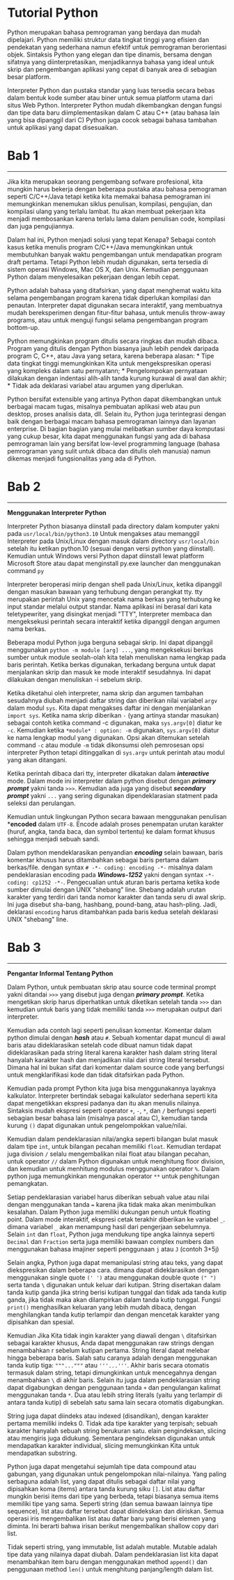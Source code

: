 # Tutorial Python

Python merupakan bahasa pemrograman yang berdaya dan mudah dipelajari. Python memiliki struktur data tingkat tinggi yang efisien dan pendekatan yang sederhana namun efektif untuk pemrograman berorientasi objek. Sintaksis Python yang elegan dan tipe dinamis, bersama dengan sifatnya yang diinterpretasikan, menjadikannya bahasa yang ideal untuk skrip dan pengembangan aplikasi yang cepat di banyak area di sebagian besar platform.

Interpreter Python dan pustaka standar yang luas tersedia secara bebas dalam bentuk kode sumber atau biner untuk semua platform utama dari situs Web Python. Interpreter Python mudah dikembangkan dengan fungsi dan tipe data baru diimplementasikan dalam C atau C++ (atau bahasa lain yang bisa dipanggil dari C) Python juga cocok sebagai bahasa tambahan untuk aplikasi yang dapat disesuaikan.

# Bab 1
---
Jika kita merupakan seorang pengembang sofware profesional, kita mungkin harus bekerja dengan beberapa pustaka atau bahasa pemograman seperti C/C++/Java tetapi ketika kita memakai bahasa pemograman ini memungkinkan menemukan siklus penulisan, kompilasi, pengujian, dan kompilasi ulang yang terlalu lambat. Itu akan membuat pekerjaan kita menjadi membosankan karena terlalu lama dalam penulisan code, kompilasi dan juga pengujiannya.

Dalam hal ini, Python menjadi solusi yang tepat
Kenapa? Sebagai contoh kasus ketika menulis program C/C++/Java memungkinkan untuk membutuhkan banyak waktu pengembangan untuk mendapatkan program draft pertama. Tetapi Python lebih mudah digunakan, serta tersedia di sistem operasi Windows, Mac OS X, dan Unix. Kemudian penggunaan Python dalam menyelesaikan pekerjaan dengan lebih cepat.

Python adalah bahasa yang ditafsirkan, yang dapat menghemat waktu kita selama pengembangan program karena tidak diperlukan kompilasi dan penautan. Interpreter dapat digunakan secara interaktif, yang membuatnya mudah bereksperimen dengan fitur-fitur bahasa, untuk menulis throw-away programs, atau untuk menguji fungsi selama pengembangan program bottom-up.

Python memungkinkan program ditulis secara ringkas dan mudah dibaca. Program yang ditulis dengan Python biasanya jauh lebih pendek daripada program C, C++, atau Java yang setara, karena beberapa alasan:
    * Tipe data tingkat tinggi memungkinkan Kita untuk mengekspresikan operasi yang kompleks dalam satu pernyatann;
    * Pengelompokan pernyataan dilakukan dengan indentasi alih-alih tanda kurung kurawal di awal dan akhir;
    * Tidak ada deklarasi variabel atau argumen yang diperlukan.

Python bersifat extensible yang artinya Python dapat dikembangkan untuk berbagai macam tugas, misalnya pembuatan aplikasi web atau pun desktop, proses analisis data, dll. Selain itu, Python juga terintegrasi dengan baik dengan berbagai macam bahasa pemrograman lainnya dan layanan enterprise. Di bagian bagian yang mulai melibatkan sumber daya komputasi yang cukup besar, kita dapat menggunakan fungsi yang ada di bahasa pemrograman lain yang bersifat low-level programming language (bahasa pemrograman yang sulit untuk dibaca dan ditulis oleh manusia) namun dikemas menjadi fungsionalitas yang ada di Python.

# Bab 2
---
**Menggunakan Interpreter Python**

Interpreter Python biasanya diinstall pada directory dalam komputer yakni pada `usr/local/bin/python3.10` Untuk mengakses atau memanggil Interpreter pada Unix/Linux dengan masuk dalam directory `usr/local/bin` setelah itu ketikan python.10 (sesuai dengan versi python yang diinstall). Kemudian untuk Windows versi Python dapat diinstall lewat platform Microsoft Store atau dapat menginstall py.exe launcher dan menggunakan command `py`

Interpreter beroperasi mirip dengan shell pada Unix/Linux, ketika dipanggil dengan masukan bawaan yang terhubung dengan perangkat tty. tty merupakan perintah Unix yang mencetak nama berkas yang terhubung ke input standar melalui output standar. Nama aplikasi ini berasal dari kata teletypewriter, yang disingkat menjadi "TTY", Interpreter membaca dan mengeksekusi perintah secara interaktif ketika dipanggil dengan argumen nama berkas.

Beberapa modul Python juga berguna sebagai skrip. Ini dapat dipanggil menggunakan `python -m module [arg] ...`, yang mengeksekusi berkas sumber untuk module seolah-olah kita telah menuliskan nama lengkap pada baris perintah. Ketika berkas digunakan, terkadang berguna untuk dapat menjalankan skrip dan masuk ke mode interaktif sesudahnya. Ini dapat dilakukan dengan menuliskan -i sebelum skrip.

Ketika diketahui oleh interpreter, nama skrip dan argumen tambahan sesudahnya diubah menjadi daftar string dan diberikan nilai variabel `argv` dalam modul `sys`. Kita dapat mengakses daftar ini dengan menjalankan `import sys`. Ketika nama skrip diberikan `-` (yang artinya standar masukan) sebagai contoh ketika command -c digunakan, maka `sys.argv[0]` diatur ke `-c`. Kemudian ketika `*module* : option: -m` digunakan, `sys.argv[0]` diatur ke nama lengkap modul yang digunakan. Opsi akan ditemukan setelah command `-c` atau module `-m` tidak dikonsumsi oleh pemrosesan opsi interpreter Python tetapi ditinggalkan di `sys.argv` untuk perintah atau modul yang akan ditangani.

Ketika perintah dibaca dari tty, interpreter dikatakan dalam ***interactive*** mode. Dalam mode ini interpreter dalam python disebut dengan ***primary prompt*** yakni tanda `>>>`. Kemudian ada juga yang disebut ***secondary prompt*** yakni `...` yang sering digunakan dipendeklarasian statment pada seleksi dan perulangan.

Kemudian untuk lingkungan Python secara bawaan menggunakan penulisan ***encoded** dalam `UTF-8`. Encode adalah proses penempatan urutan karakter (huruf, angka, tanda baca, dan symbol tertentu) ke dalam format khusus sehingga menjadi sebuah sandi. 

Dalam python mendeklarasikan penyandian ***encoding*** selain bawaan, baris komentar khusus harus ditambahkan sebagai baris pertama dalam berkas/file. dengan syntax `# -*- coding: encoding -*-` misalnya dalam pendeklarasian encoding pada ***Windows-1252*** yakni dengan syntax `-*- coding: cp1252 -*-`. Pengecualian untuk aturan baris pertama ketika kode sumber dimulai dengan UNIX "shebang" line. Shebang adalah urutan karakter yang terdiri dari tanda nomor karakter dan tanda seru di awal skrip. Ini juga disebut sha-bang, hashbang, pound-bang, atau hash-pling. Jadi, deklarasi `encoding` harus ditambahkan pada baris kedua setelah deklarasi UNIX "shebang" line.

# Bab 3
---
**Pengantar Informal Tentang Python**

Dalam Python, untuk pembuatan skrip atau source code terminal prompt yakni ditandai `>>>` yang disebut juga dengan ***primary prompt***. Ketika mengetikan skrip harus diperhatikan untuk diketikan setelah tanda `>>>` dan kemudian untuk baris yang tidak memiliki tanda `>>>` merupakan output dari interpreter.

Kemudian ada contoh lagi seperti penulisan komentar. Komentar dalam python dimulai dengan ***hash*** atau `#`. Sebuah komentar dapat muncul di awal baris atau dideklarasikan setelah code dibuat namun tidak dapat dideklarasikan pada string literal karena karakter hash dalam string literal hanyalah karakter hash dan menjadikan nilai dari string literal tersebut. Dimana hal ini bukan sifat dari komentar dalam source code yang berfungsi untuk mengklarifikasi kode dan tidak ditafsirkan pada Python.

Kemudian pada prompt Python kita juga bisa menggunakannya layaknya kalkulator. Interpreter bertindak sebagai kalkulator sederhana seperti kita dapat mengetikkan ekspresi padanya dan itu akan menulis nilainya. Sintaksis mudah ekspresi seperti operator `+`, `-`, `*`, dan `/` berfungsi seperti sebagian besar bahasa lain (misalnya pascal atau C), kemudian tanda kurung `()` dapat digunakan untuk pengelompokkan value/nilai.

Kemudian dalam pendeklarasian nilai/angka seperti bilangan bulat masuk dalam tipe `int`, untuk bilangan pecahan memiliki `float`. Kemudian terdapat juga division `/` selalu mengembalikan nilai float atau bilangan pecahan, untuk operator `//` dalam Python digunakan untuk menghitung floor division, dan kemudian untuk menhitung modulus menggunakan operator `%`. Dalam python juga memungkinkan mengunakan operator `**` untuk penghitungan pemangkatan.

Setiap pendeklarasian variabel harus diberikan sebuah value atau nilai dengan menggunakan tanda `=` karena jika tidak maka akan menimbulkan kesalahan. Dalam Python juga memiliki dukungan penuh untuk floating point. Dalam mode interaktif, ekspresi cetak terakhir diberikan ke variabel `_`. dimana variabel `_` akan menampung hasil dari pengerjaan sebelumnya. Selain `int` dan `float`, Python juga mendukung tipe angka lainnya seperti `Decimal` dan `Fraction` serta juga memiliki bawaan complex numbers dan menggunakan bahasa imajiner seperti penggunaan `j` atau `J` (contoh 3+5j)

Selain angka, Python juga dapat memanipulasi string atau teks, yang dapat diekspresikan dalam beberapa cara. dimana dapat dideklarasikan dengan menggunakan single quote `(' ')` atau menggunakan double quote `(" ")` serta tanda `\` digunakan untuk keluar dari kutipan. String disertakan dalam tanda kutip ganda jika string berisi kutipan tunggal dan tidak ada tanda kutip ganda, jika tidak maka akan dilampirkan dalam tanda kutip tunggal. Fungsi `print()` menghasilkan keluaran yang lebih mudah dibaca, dengan menghilangkan tanda kutip terlampir dan dengan mencetak karakter yang dipisahkan dan spesial.

Kemudian Jika Kita tidak ingin karakter yang diawali dengan `\` ditafsirkan sebagai karakter khusus, Anda dapat menggunakan raw strings dengan menambahkan r sebelum kutipan pertama. String literal dapat melebar hingga beberapa baris. Salah satu caranya adalah dengan menggunakan tanda kutip tiga: `"""..."""` atau `'''...'''`. Akhir baris secara otomatis termasuk dalam string, tetapi dimungkinkan untuk mencegahnya dengan menambahkan `\` di akhir baris. Selain itu juga dalam pendeklarasian string dapat digabungkan dengan penggunaan tanda `+` dan pengulangan kalimat menggunakan tanda `*`. Dua atau lebih string literals (yaitu yang terlampir di antara tanda kutip) di sebelah satu sama lain secara otomatis digabungkan.

String juga dapat diindeks atau indexed (disandikan), dengan karakter pertama memiliki indeks 0. Tidak ada tipe karakter yang terpisah; sebuah karakter hanyalah sebuah string berukuran satu. elain pengindeksan, slicing atau mengiris juga didukung. Sementara pengindeksan digunakan untuk mendapatkan karakter individual, slicing memungkinkan Kita untuk mendapatkan substring.

Python juga dapat mengetahui sejumlah tipe data compound atau gabungan, yang digunakan untuk pengelompokan nilai-nilainya. Yang paling serbaguna adalah list, yang dapat ditulis sebagai daftar nilai yang dipisahkan koma (items) antara tanda kurung siku `[]`. List atau daftar mungkin berisi items dari tipe yang berbeda, tetapi biasanya semua items memiliki tipe yang sama. Seperti string (dan semua bawaan lainnya tipe sequence), list atau daftar tersebut dapat diindekskan dan diiriskan. Semua operasi iris mengembalikan list atau daftar baru yang berisi elemen yang diminta. Ini berarti bahwa irisan berikut mengembalikan shallow copy dari list.

Tidak seperti string, yang immutable, list adalah mutable. Mutable adalah tipe data yang nilainya dapat diubah. Dalam pendeklarasian list kita dapat menambahkan item baru dengan menggunakan method `append()` dan penggunaan method `len()` untuk menghitung panjang/length dalam list.